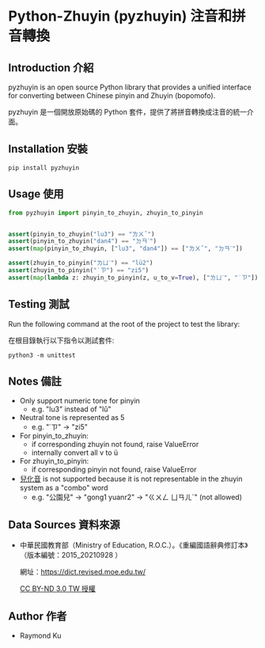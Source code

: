 # Python-Zhuyin (pyzhuyin) 注音和拼音轉換

## Introduction 介紹
pyzhuyin is an open source Python library that provides a unified interface for converting between Chinese pinyin and Zhuyin (bopomofo).

pyzhuyin 是一個開放原始碼的 Python 套件，提供了將拼音轉換成注音的統一介面。

## Installation 安裝
```shell
pip install pyzhuyin
```

## Usage 使用
```python
from pyzhuyin import pinyin_to_zhuyin, zhuyin_to_pinyin


assert(pinyin_to_zhuyin("lu3") == "ㄌㄨˇ")
assert(pinyin_to_zhuyin("dan4") == "ㄉㄢˋ")
assert(map(pinyin_to_zhuyin, ["lu3", "dan4"]) == ["ㄌㄨˇ", "ㄉㄢˋ"])

assert(zhuyin_to_pinyin("ㄌㄩˊ") == "lü2")
assert(zhuyin_to_pinyin("˙ㄗ") == "zi5")
assert(map(lambda z: zhuyin_to_pinyin(z, u_to_v=True), ["ㄌㄩˊ", "˙ㄗ"]) == ["lv2", "zi5"])
```

## Testing 測試
Run the following command at the root of the project to test the library:

在根目錄執行以下指令以測試套件:
```shell
python3 -m unittest
```

## Notes 備註
- Only support numeric tone for pinyin
    - e.g. "lu3" instead of "lǔ" 
- Neutral tone is represented as 5
    - e.g. "˙ㄗ" -> "zi5"
- For pinyin_to_zhuyin:
    - if corresponding zhuyin not found, raise ValueError
    - internally convert all v to ü
- For zhuyin_to_pinyin:
    - if corresponding pinyin not found, raise ValueError
- [兒化音](https://zh.wikipedia.org/wiki/%E5%85%92%E5%8C%96) is not supported because it is not representable in the zhuyin system as a "combo" word
    - e.g. "公園兒" -> "gong1 yuanr2" -> "ㄍㄨㄥ ㄩㄢㄦˊ" (not allowed)

## Data Sources 資料來源
- 中華民國教育部（Ministry of Education, R.O.C.）。《重編國語辭典修訂本》（版本編號：2015_20210928 ）

    網址：https://dict.revised.moe.edu.tw/ 
    
    [CC BY-ND 3.0 TW 授權](https://creativecommons.org/licenses/by-nd/3.0/tw/legalcode)

## Author 作者
- Raymond Ku